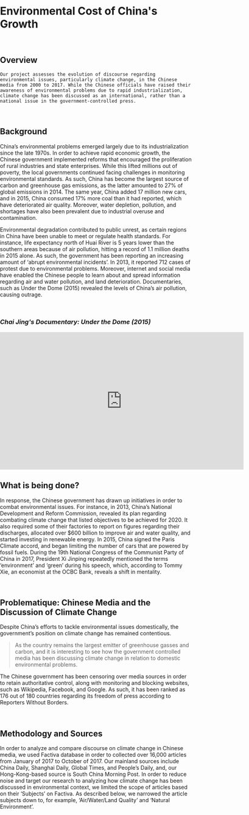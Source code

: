 <title>Example</title>
<style>
body {
    margin:0;
    padding:0;
    background-image:url("/china-environment/assets/images/Document5.pdf"); 
    background-repeat: no-repeat;
    webkit-background-size: cover;
    moz-background-size: cover;
    o-background-size: cover;
    background-size: cover;
    }
    
</style>

# Environmental Cost of China's Growth
<br>

## Overview 
```
Our project assesses the evolution of discourse regarding environmental issues, particularly climate change, in the Chinese media from 2000 to 2017. While the Chinese officials have raised their awareness of environmental problems due to rapid industrialization, climate change has been discussed as an international, rather than a national issue in the government-controlled press. 
```
<br>

## Background 

China’s environmental problems emerged largely due to its industrialization since the late 1970s. In order to achieve rapid economic growth, the Chinese government implemented reforms that encouraged the proliferation of rural industries and state enterprises. While this lifted millions out of poverty, the local governments continued facing challenges in monitoring environmental standards. As such, China has become the largest source of carbon and greenhouse gas emissions, as the latter amounted to 27% of global emissions in 2014. The same year, China added 17 million new cars, and in 2015, China consumed 17% more coal than it had reported, which have deteriorated air quality. Moreover, water depletion, pollution, and shortages have also been prevalent due to industrial overuse and contamination. 

Environmental degradation contributed to public unrest, as certain regions in China have been unable to meet or regulate health standards. For instance, life expectancy north of Huai River is 5 years lower than the southern areas because of air pollution, hitting a record of 1.1 million deaths in 2015 alone. As such, the government has been reporting an increasing amount of ‘abrupt environmental incidents’. In 2013, it reported 712 cases of protest due to environmental problems. Moreover, internet and social media have enabled the Chinese people to learn about and spread information regarding air and water pollution, and land deterioration. Documentaries, such as Under the Dome (2015) revealed the levels of China’s air pollution, causing outrage. 

<br>

### <i>Chai Jing's Documentary: Under the Dome (2015)</i>

<iframe width="640" height="360" src="https://www.youtube.com/embed/V5bHb3ljjbc" frameborder="0" gesture="media" allowfullscreen></iframe>

<br>

## What is being done? 

In response, the Chinese government has drawn up initiatives in order to combat environmental issues.  For instance, in 2013, China’s National Development and Reform Commission, revealed its plan regarding combating climate change that listed objectives to be achieved for 2020. It also required some of their factories to report on figures regarding their discharges, allocated over $600 billion to improve air and water quality, and started investing in renewable energy. In 2015, China signed the Paris Climate accord, and began limiting the number of cars that are powered by fossil fuels. During the 19th National Congress of the Communist Party of China in 2017, President Xi Jinping repeatedly mentioned the terms ‘environment’ and ‘green’ during his speech, which, according to Tommy Xie, an economist at the OCBC Bank, reveals a shift in mentality. 

<br>

## Problematique: Chinese Media and the Discussion of Climate Change 

Despite China’s efforts to tackle environmental issues domestically, the government’s position on climate change has remained contentious.

> As the country remains the largest emitter of greenhouse gasses and carbon, and it is interesting to see how the government controlled media has been discussing climate change in relation to domestic environmental problems. 

The Chinese government has been censoring over media sources in order to retain authoritative control, along with monitoring and blocking websites, such as Wikipedia, Facebook, and Google. As such, it has been ranked as 176 out of 180 countries regarding its freedom of press according to Reporters Without Borders. 

<br> 

## Methodology and Sources

In order to analyze and compare discourse on climate change in Chinese media, we used Factiva database in order to collected over 16,000 articles from January of 2017 to October of 2017. Our mainland sources include China Daily, Shanghai Daily, Global Times, and People’s Daily, and, our Hong-Kong-based source is South China Morning Post. In order to reduce noise and target our research to analyzing how climate change has been discussed in environmental context, we limited the scope of articles based on their ‘Subjects’ on Factiva. As described below, we narrowed the article subjects down to, for example, ‘Air/Water/Land Quality’ and ‘Natural Environment’. 

